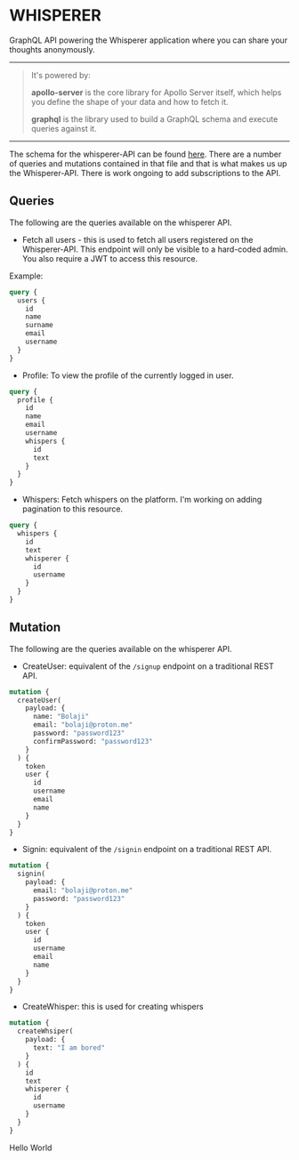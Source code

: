 # WHISPERER

GraphQL API powering the Whisperer application where you can share your thoughts anonymously.

-----------------------------------

> It's powered by:
>
>**apollo-server** is the core library for Apollo Server itself, which helps you define the shape of your data and how to fetch it.
>
> **graphql** is the library used to build a GraphQL schema and execute queries against it.

-----------------------------------

The schema for the whisperer-API can be found [here](https://github.com/BolajiOlajide/whisperer-api/blob/master/schema/index.js). There are a number of queries and mutations contained in that file and that is what makes us up the Whisperer-API. There is work ongoing to add subscriptions to the API.

## Queries

The following are the queries available on the whisperer API.

* Fetch all users - this is used to fetch all users registered on the Whisperer-API.
This endpoint will only be visible to a hard-coded admin. You also require a JWT to access this resource.

Example:

```graphql
query {
  users {
    id
    name
    surname
    email
    username
  }
}
```

* Profile: To view the profile of the currently logged in user.

```graphql
query {
  profile {
    id
    name
    email
    username
    whispers {
      id
      text
    }
  }
}
```

* Whispers: Fetch whispers on the platform. I'm working on adding pagination to this resource.

```graphql
query {
  whispers {
    id
    text
    whisperer {
      id
      username
    }
  }
}
```

## Mutation

The following are the queries available on the whisperer API.

* CreateUser: equivalent of the `/signup` endpoint on a traditional REST API.

```graphql
mutation {
  createUser(
    payload: {
      name: "Bolaji"
      email: "bolaji@proton.me"
      password: "password123"
      confirmPassword: "password123"
    }
  ) {
    token
    user {
      id
      username
      email
      name
    }
  }
}
```

* Signin: equivalent of the `/signin` endpoint on a traditional REST API.

```graphql
mutation {
  signin(
    payload: {
      email: "bolaji@proton.me"
      password: "password123"
    }
  ) {
    token
    user {
      id
      username
      email
      name
    }
  }
}
```

* CreateWhisper: this is used for creating whispers

```graphql
mutation {
  createWhsiper(
    payload: {
      text: "I am bored"
    }
  ) {
    id
    text
    whisperer {
      id
      username
    }
  }
}
```
Hello World
